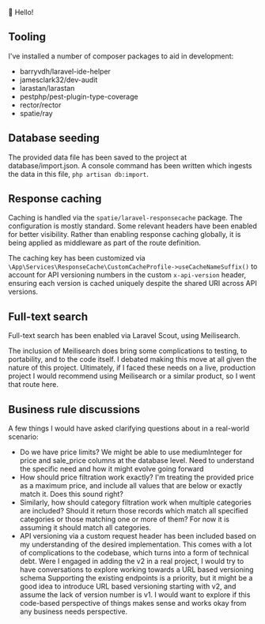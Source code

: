 :wave: Hello!

## Tooling

I've installed a number of composer packages to aid in development: 

- barryvdh/laravel-ide-helper 
- jamesclark32/dev-audit
- larastan/larastan 
- pestphp/pest-plugin-type-coverage 
- rector/rector 
- spatie/ray

## Database seeding

The provided data file has been saved to the project at database/import.json. A console command has been written which 
ingests the data in this file, `php artisan db:import`.


## Response caching

Caching is handled via the `spatie/laravel-responsecache` package. The configuration is mostly standard. Some relevant
headers have been enabled for better visibility. Rather than enabling response caching globally, it is being applied as
middleware as part of the route definition.

The caching key has been customized via `\App\Services\ResponseCache\CustomCacheProfile->useCacheNameSuffix()` to account
for API versioning numbers in the custom `x-api-version` header, ensuring each version is cached uniquely despite the 
shared URI across API versions. 


## Full-text search

Full-text search has been enabled via Laravel Scout, using Meilisearch.

The inclusion of Meilisearch does bring some complications to testing, to portability, and to the code itself. 
I debated making this move at all given the nature of this project. Ultimately, if I faced these needs on a 
live, production project I would recommend using Meilisearch or a similar product, so I went that route here.


## Business rule discussions

A few things I would have asked clarifying questions about in a real-world scenario: 

- Do we have price limits? We might be able to use mediumInteger for price and sale_price columns at the database level. 
  Need to understand the specific need and how it might evolve going forward
- How should price filtration work exactly? I'm treating the provided price as a maximum price, and include all values that
  are below or exactly match it. Does this sound right?
- Similarly, how should category filtration work when multiple categories are included? Should it return those records which
  match all specified categories or those matching one or more of them? For now it is assuming it should match all categories.
- API versioning via a custom request header has been included based on my understanding of the desired implementation. 
  This comes with a lot of complications to the codebase, which turns into a form of technical debt. Were I engaged in 
  adding the v2 in a real project, I would try to have conversations to explore working towards a URL based versioning schema
  Supporting the existing endpoints is a priority, but it might be a good idea to introduce URL based versioning 
  starting with v2, and assume the lack of version number is v1. I would want to explore if this code-based perspective
  of things makes sense and works okay from any business needs perspective. 

